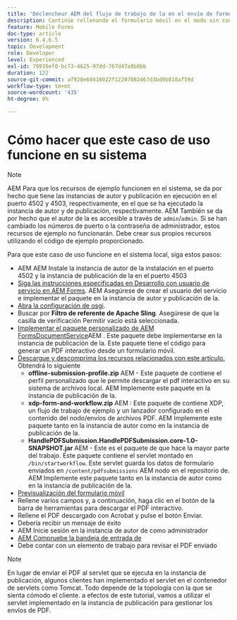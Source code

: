 ```yaml
---
title: 'Déclencheur AEM del flujo de trabajo de la en el envío de formularios HTM5: Poniendo a trabajar el caso de uso'
description: Continúe rellenando el formulario móvil en el modo sin conexión y envíe el formulario móvil al flujo de trabajo de déclencheur AEM de la
feature: Mobile Forms
doc-type: article
version: 6.4,6.5
topic: Development
role: Developer
level: Experienced
exl-id: 79935ef0-bc73-4625-97dd-767d47a8b8bb
duration: 122
source-git-commit: af928e60410022f12207082467d3bd9b818af59d
workflow-type: tm+mt
source-wordcount: '435'
ht-degree: 0%

---
```


# Cómo hacer que este caso de uso funcione en su sistema

>[!NOTE]
>
>AEM Para que los recursos de ejemplo funcionen en el sistema, se da por hecho que tiene las instancias de autor y publicación en ejecución en el puerto 4502 y 4503, respectivamente, en el que se ha ejecutado la instancia de autor y de publicación, respectivamente. AEM También se da por hecho que el autor de la es accesible a través de `admin`/`admin`. Si se han cambiado los números de puerto o la contraseña de administrador, estos recursos de ejemplo no funcionarán. Debe crear sus propios recursos utilizando el código de ejemplo proporcionado.

Para que este caso de uso funcione en el sistema local, siga estos pasos:

* AEM AEM Instale la instancia de autor de la instalación en el puerto 4502 y la instancia de publicación de la en el puerto 4503
* [Siga las instrucciones especificadas en Desarrollo con usuario de servicio en AEM Forms](https://experienceleague.adobe.com/docs/experience-manager-learn/forms/adaptive-forms/service-user-tutorial-develop.html). AEM Asegúrese de crear el usuario del servicio e implementar el paquete en la instancia de autor y publicación de la.
* [Abra la configuración de osgi](http://localhost:4503/system/console/configMgr).
* Buscar por  **Filtro de referente de Apache Sling**. Asegúrese de que la casilla de verificación Permitir vacío está seleccionada.
* [Implementar el paquete personalizado de AEM FormsDocumentService](/help/forms/assets/common-osgi-bundles/AEMFormsDocumentServices.core-1.0-SNAPSHOT.jar)AEM . Este paquete debe implementarse en la instancia de publicación de la. Este paquete tiene el código para generar un PDF interactivo desde un formulario móvil.
* [Descargue y descomprima los recursos relacionados con este artículo.](assets/offline-pdf-submission-assets.zip) Obtendrá lo siguiente
   * **offline-submission-profile.zip** AEM - Este paquete de contiene el perfil personalizado que le permite descargar el pdf interactivo en su sistema de archivos local. AEM Implemente este paquete en la instancia de publicación de la.
   * **xdp-form-and-workflow.zip** AEM : Este paquete de contiene XDP, un flujo de trabajo de ejemplo y un lanzador configurado en el contenido del nodo/envíos de archivos PDF. AEM Implemente este paquete tanto en la instancia de autor como en la instancia de publicación de la.
   * **HandlePDFSubmission.HandlePDFSubmission.core-1.0-SNAPSHOT.jar** AEM - Este es el paquete de que hace la mayor parte del trabajo. Este paquete contiene el servlet montado en `/bin/startworkflow`. Este servlet guarda los datos de formulario enviados en `/content/pdfsubmissions` AEM nodo en el repositorio de. AEM Implemente este paquete tanto en la instancia de autor como en la instancia de publicación de la.
* [Previsualización del formulario móvil](http://localhost:4503/content/dam/formsanddocuments/testsubmision.xdp/jcr:content)
* Rellene varios campos y, a continuación, haga clic en el botón de la barra de herramientas para descargar el PDF interactivo.
* Rellene el PDF descargado con Acrobat y pulse el botón Enviar.
* Debería recibir un mensaje de éxito
* AEM Inicie sesión en la instancia de autor de como administrador
* [AEM Compruebe la bandeja de entrada de](http://localhost:4502/aem/inbox)
* Debe contar con un elemento de trabajo para revisar el PDF enviado

>[!NOTE]
>
>En lugar de enviar el PDF al servlet que se ejecuta en la instancia de publicación, algunos clientes han implementado el servlet en el contenedor de servlets como Tomcat. Todo depende de la topología con la que se sienta cómodo el cliente. a efectos de este tutorial, vamos a utilizar el servlet implementado en la instancia de publicación para gestionar los envíos de PDF.
